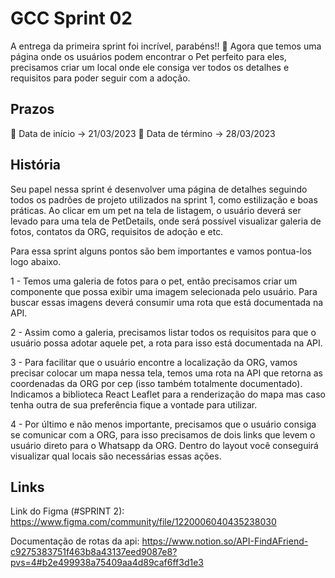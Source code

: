 # GCC Sprint 02

A entrega da primeira sprint foi incrível, parabéns!! 🚀 Agora que temos uma página onde os usuários podem encontrar o Pet perfeito para eles, precisamos criar um local onde ele consiga ver todos os detalhes e requisitos para poder seguir com a adoção.

## Prazos

📆 Data de início -> 21/03/2023
📆 Data de término -> 28/03/2023

## História

Seu papel nessa sprint é desenvolver uma página de detalhes seguindo todos os padrões de projeto utilizados na sprint 1, como estilização e boas práticas. Ao clicar em um pet na tela de listagem, o usuário deverá ser levado para uma tela de PetDetails, onde será possível visualizar galeria de fotos, contatos da ORG, requisitos de adoção e etc.

Para essa sprint alguns pontos são bem importantes e vamos pontua-los logo abaixo.

  1 - Temos uma galeria de fotos para o pet, então precisamos criar um componente que possa exibir uma imagem selecionada pelo usuário. Para buscar essas imagens deverá consumir uma rota que está documentada na API.

  2 - Assim como a galeria, precisamos listar todos os requisitos para que o usuário possa adotar aquele pet, a rota para isso está documentada na API.

  3 - Para facilitar que o usuário encontre a localização da ORG, vamos precisar colocar um mapa nessa tela, temos uma rota na API que retorna as coordenadas da ORG por cep (isso também totalmente documentado). Indicamos a biblioteca React Leaflet para a renderização do mapa mas caso tenha outra de sua preferência fique a vontade para utilizar.

  4 - Por último e não menos importante, precisamos que o usuário consiga se comunicar com a ORG, para isso precisamos de dois links que levem o usuário direto para o Whatsapp da ORG. Dentro do layout você conseguirá visualizar qual locais são necessárias essas ações.

## Links

Link do Figma (#SPRINT 2): https://www.figma.com/community/file/1220006040435238030

Documentação de rotas da api: https://www.notion.so/API-FindAFriend-c9275383751f463b8a43137eed9087e8?pvs=4#b2e499938a75409aa4d89caf6ff3d1e3 
